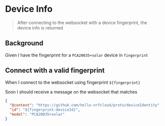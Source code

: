 # Device Info

> After connecting to the websocket with a device fingerprint, the device info
> is returned

## Background

Given I have the fingerprint for a `PCA20035+solar` device in `fingerprint`

## Connect with a valid fingerprint

When I connect to the websocket using fingerprint `${fingerprint}`

<!-- @retry:tries=5,initialDelay=1000,delayFactor=2 -->

Soon I should receive a message on the websocket that matches

```json
{
  "@context": "https://github.com/hello-nrfcloud/proto/deviceIdentity",
  "id": "${fingerprint:deviceId}",
  "model": "PCA20035+solar"
}
```
